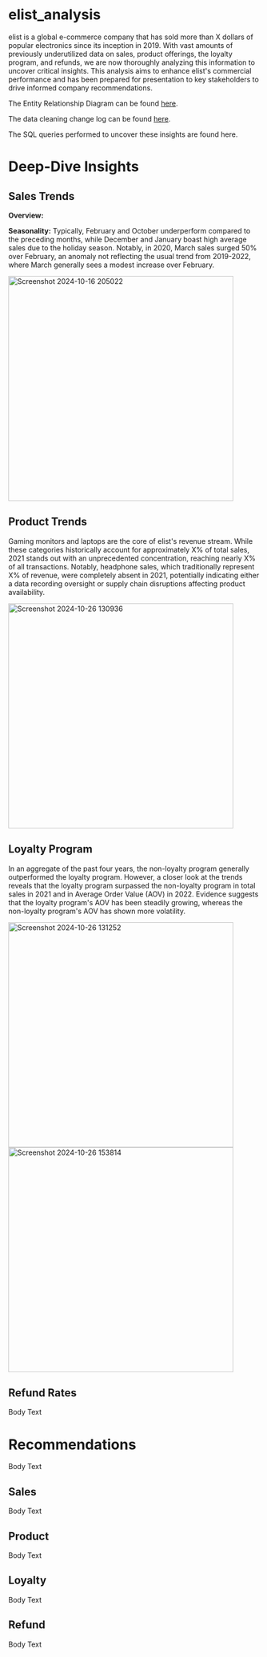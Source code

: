 # elist_analysis
elist is a global e-commerce company that has sold more than X dollars of popular electronics since its inception in 2019. With vast amounts of previously underutilized data on sales, product offerings, the loyalty program, and refunds, we are now thoroughly analyzing this information to uncover critical insights. This analysis aims to enhance elist's commercial performance and has been prepared for presentation to key stakeholders to drive informed company recommendations.

The Entity Relationship Diagram can be found [here](https://github.com/madeleinevarda/elist_analysis/blob/main/ERD.png).

The data cleaning change log can be found [here](https://github.com/madeleinevarda/elist_analysis/blob/main/Data%20Cleaning%20Change%20Log.png).

 The SQL queries performed to uncover these insights are found here.

# Deep-Dive Insights

## Sales Trends 

**Overview:**

**Seasonality:** Typically, February and October underperform compared to the preceding months, while December and January boast high average sales due to the holiday season. Notably, in 2020, March sales surged 50% over February, an anomaly not reflecting the usual trend from 2019-2022, where March generally sees a modest increase over February.

<img width="450" alt="Screenshot 2024-10-16 205022" src="https://github.com/user-attachments/assets/a422f168-2351-4c6a-82ca-dadf53214d78">


## Product Trends

Gaming monitors and laptops are the core of elist's revenue stream. While these categories historically account for approximately X% of total sales, 2021 stands out with an unprecedented concentration, reaching nearly X% of all transactions. Notably, headphone sales, which traditionally represent X% of revenue, were completely absent in 2021, potentially indicating either a data recording oversight or supply chain disruptions affecting product availability.   

<img width="450" alt="Screenshot 2024-10-26 130936" src="https://github.com/user-attachments/assets/ec59722d-d1c9-47e3-afab-ee07b2f51dac">

## Loyalty Program
In an aggregate of the past four years, the non-loyalty program generally outperformed the loyalty program. However, a closer look at the trends reveals that the loyalty program surpassed the non-loyalty program in total sales in 2021 and in Average Order Value (AOV) in 2022. Evidence suggests that the loyalty program's AOV has been steadily growing, whereas the non-loyalty program's AOV has shown more volatility.

<img width="450" alt="Screenshot 2024-10-26 131252" src="https://github.com/user-attachments/assets/c8394569-a501-42be-a68b-ccda6701cb8b">

<img width="450" alt="Screenshot 2024-10-26 153814" src="https://github.com/user-attachments/assets/bf069e75-bd87-4ad5-96af-2dc65ffd12f7">

## Refund Rates
Body Text 

# Recommendations
Body Text

## Sales 
Body Text

## Product 
Body Text

## Loyalty 
Body Text

## Refund 
Body Text
